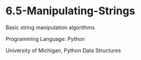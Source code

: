 # 6.5-Manipulating-Strings

Basic string manipulation algorithms

Programming Language: Python

University of Michigan, Python Data Structures
